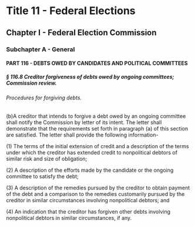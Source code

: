 
# Title 11 - Federal Elections
## Chapter I - Federal Election Commission
### Subchapter A - General
#### PART 116 - DEBTS OWED BY CANDIDATES AND POLITICAL COMMITTEES
##### § 116.8 Creditor forgiveness of debts owed by ongoing committees; Commission review.
###### Procedures for forgiving debts.

(b)A creditor that intends to forgive a debt owed by an ongoing committee shall notify the Commission by letter of its intent. The letter shall demonstrate that the requirements set forth in paragraph (a) of this section are satisfied. The letter shall provide the following information-

(1) The terms of the initial extension of credit and a description of the terms under which the creditor has extended credit to nonpolitical debtors of similar risk and size of obligation;

(2) A description of the efforts made by the candidate or the ongoing committee to satisfy the debt;

(3) A description of the remedies pursued by the creditor to obtain payment of the debt and a comparison to the remedies customarily pursued by the creditor in similar circumstances involving nonpolitical debtors; and

(4) An indication that the creditor has forgiven other debts involving nonpolitical debtors in similar circumstances, if any.
